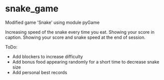 # snake_game
Modified game 'Snake' using module pyGame

Increasing speed of the snake every time you eat.
Showing your score in caption.
Showing your score and snake speed at the end of session.

ToDo:

- Add blockers to increase difficulty
- Add bonus food appearing randomly for a short time to decrease snake size 
- Add personal best records
